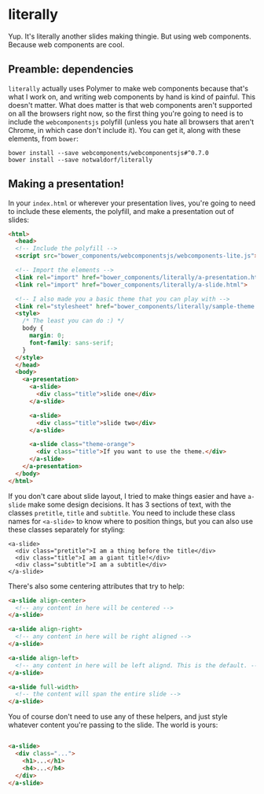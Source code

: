 # literally

Yup. It's literally another slides making thingie. But using web components.
Because web components are cool.

## Preamble: dependencies
`literally` actually uses Polymer to make web components because that's what I work on, and writing web components by hand is kind of painful. This doesn't matter. What does matter is that web components aren't supported on all the browsers right now, so the first thing you're going to need is to include the `webcomponentsjs` polyfill (unless you hate all browsers that aren't Chrome, in which case don't include it). You can get it, along with these elements, from `bower`:

```
bower install --save webcomponents/webcomponentsjs#^0.7.0
bower install --save notwaldorf/literally
```


## Making a presentation!
In your `index.html` or wherever your presentation lives, you're going to need to
include these elements, the polyfill, and make a presentation out of slides:

```html
<html>
  <head>
  <!-- Include the polyfill -->
  <script src="bower_components/webcomponentsjs/webcomponents-lite.js"></script>

  <!-- Import the elements -->
  <link rel="import" href="bower_components/literally/a-presentation.html">
  <link rel="import" href="bower_components/literally/a-slide.html">

  <!-- I also made you a basic theme that you can play with -->
  <link rel="stylesheet" href="bower_components/literally/sample-theme.css">
  <style>
    /* The least you can do :) */
    body {
      margin: 0;
      font-family: sans-serif;
    }
  </style>
  </head>
  <body>
    <a-presentation>
      <a-slide>
        <div class="title">slide one</div>
      </a-slide>

      <a-slide>
        <div class="title">slide two</div>
      </a-slide>

      <a-slide class="theme-orange">
        <div class="title">If you want to use the theme.</div>
      </a-slide>
    </a-presentation>
  </body>
</html>
```

If you don't care about slide layout, I tried to make things easier and have `a-slide` make some design decisions. It has 3 sections of text, with the classes `pretitle`, `title` and `subtitle`. You need to include these class names for `<a-slide>` to know where to position things, but you can also use these classes separately for styling:

```
<a-slide>
  <div class="pretitle">I am a thing before the title</div>
  <div class="title">I am a giant title!</div>
  <div class="subtitle">I am a subtitle</div>
</a-slide>
```

There's also some centering attributes that try to help:

```html
<a-slide align-center>
  <!-- any content in here will be centered -->
</a-slide>

<a-slide align-right>
  <!-- any content in here will be right aligned -->
</a-slide>

<a-slide align-left>
  <!-- any content in here will be left alignd. This is the default. -->
</a-slide>

<a-slide full-width>
  <!-- the content will span the entire slide -->
</a-slide>
```

You of course don't need to use any of these helpers, and just style whatever content you're passing to the slide. The world is yours:
```html

<a-slide>
  <div class="...">
    <h1>...</h1>
    <h4>...</h4>
  </div>
</a-slide>
```

